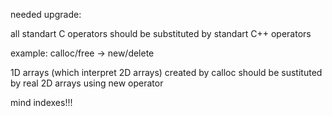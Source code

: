 needed upgrade:

 all standart C operators should be substituted by standart C++ operators
 
 example: calloc/free -> new/delete


 1D arrays (which interpret 2D arrays) created by calloc should be sustituted by real 2D arrays using new operator
 
 mind indexes!!!
